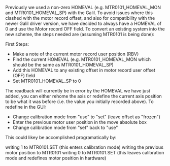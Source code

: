 Previously we used a non-zero HOMEVAL (e.g. MTR0101_HOMEVAL_MON and MTR0101_HOMEVAL_SP) with the Galil. To avoid issues where this clashed with the motor record offset, and also for compatibility with the newer Galil driver version, we have decided to always have a HOMEVAL of 0 and use the Motor record OFF field. To convert an existing system into the new scheme, the steps needed are (assuming MTR0101 is being done):

First Steps:
* Make a note of the current motor record user position (RBV)
* Find the current HOMEVAL (e.g. MTR0101_HOMEVAL_MON which should be the same as MTR0101_HOMEVAL_SP)
* Add this  HOMEVAL to any existing offset in motor record user offset (OFF) field
* Set MTR0101_HOMEVAL_SP to 0

The readback will currently be in error by the HOMEVAL we have just added, you can either rehome the axis or redefine the current axis position to be what it was before (i.e. the value you initially recorded above). To redefine in the GUI:
 
* Change calibration mode from "use" to "set" (leave offset as "frozen")
* Enter the previous motor user position in the move absolute box
* Change calibration mode from "set" back to "use"

This could likey be accomplished programatically by:

writing 1 to MTR0101.SET   (this enters calibration mode)
writing the previous motor position to MTR0101
writing 0 to MTR0101.SET   (this leaves calibration mode and redefines motor position in hardware)



 

 



  